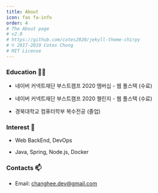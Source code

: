```yaml
---
title: About
icon: fas fa-info
order: 4
# The About page
# v2.0
# https://github.com/cotes2020/jekyll-theme-chirpy
# © 2017-2019 Cotes Chung
# MIT License
---
```


### Education 👨‍💻

- 네이버 커넥트재단 부스트캠프 2020 멤버십 - 웹 풀스택 (수료)

- 네이버 커넥트재단 부스트캠프 2020 챌린지 - 웹 풀스택 (수료)

- 경북대학교 컴퓨터학부 복수전공 (졸업)

### Interest 👀

- Web BackEnd, DevOps

- Java, Spring, Node.js, Docker

### Contacts 📫

- Email: [changhee.dev@gmail.com](mailto:changhee.dev@gmail.com)
